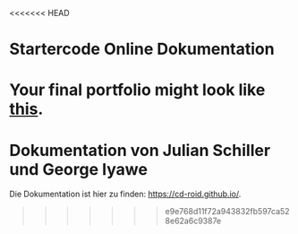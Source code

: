 <<<<<<< HEAD
# Startercode Online Dokumentation

Your final portfolio might look like [this](http://students.pages.coco.study/ws1920/df12/startercode-gestaltungsportfolio).
=======
# Dokumentation von Julian Schiller und George Iyawe

Die Dokumentation ist hier zu finden: https://cd-roid.github.io/.
>>>>>>> e9e768d11f72a943832fb597ca528e62a6c9387e
